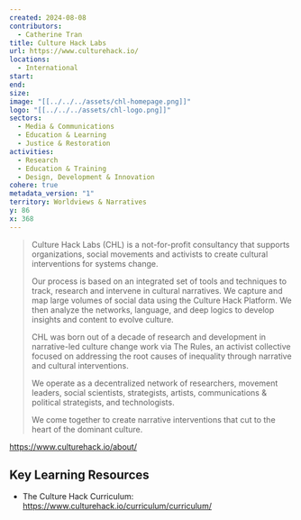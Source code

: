 ```yaml
---
created: 2024-08-08
contributors:
  - Catherine Tran
title: Culture Hack Labs
url: https://www.culturehack.io/
locations:
  - International
start: 
end: 
size: 
image: "[[../../../assets/chl-homepage.png]]"
logo: "[[../../../assets/chl-logo.png]]"
sectors:
  - Media & Communications
  - Education & Learning
  - Justice & Restoration
activities:
  - Research
  - Education & Training
  - Design, Development & Innovation
cohere: true
metadata_version: "1"
territory: Worldviews & Narratives
y: 86
x: 368
---
```

>Culture Hack Labs (CHL) is a not-for-profit consultancy that supports organizations, social movements and activists to create cultural interventions for systems change.  
  >
>Our process is based on an integrated set of tools and techniques to track, research and intervene in cultural narratives. We capture and map large volumes of social data using the Culture Hack Platform. We then analyze the networks, language, and deep logics to develop insights and content to evolve culture.
>
>CHL was born out of a decade of research and development in narrative-led culture change work via The Rules, an activist collective focused on addressing the root causes of inequality through narrative and cultural interventions.
>
>We operate as a decentralized network of researchers, movement leaders, social scientists, strategists, artists, communications & political strategists, and technologists.
>
>We come together to create narrative interventions that cut to the heart of the dominant culture.

https://www.culturehack.io/about/

## Key Learning Resources

- The Culture Hack Curriculum: https://www.culturehack.io/curriculum/curriculum/











